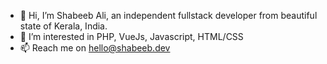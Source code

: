- 👋 Hi, I’m Shabeeb Ali, an independent fullstack developer from beautiful state of Kerala, India.
- 👀 I’m interested in PHP, VueJs, Javascript, HTML/CSS
- 📫 Reach me on hello@shabeeb.dev

<!---
shabeebali/shabeebali is a ✨ special ✨ repository because its `README.md` (this file) appears on your GitHub profile.
You can click the Preview link to take a look at your changes.
--->
